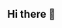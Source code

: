 ## Hi there 👋

<!--
**L00203126/L00203126** is a ✨ _special_ ✨ repository because its `README.md` (this file) appears on your GitHub profile.

Here are some ideas to get you started:

🔭 I’m currently working on github
🌱 I’m currently learning github and Iac
👯 I’m looking to collaborate on nothing atm
🤔 I’m looking for help with github
💬 Ask me about networking
-->
